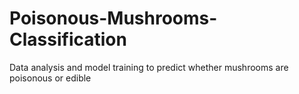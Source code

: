 # Poisonous-Mushrooms-Classification
Data analysis and model training to predict whether mushrooms are poisonous or edible
